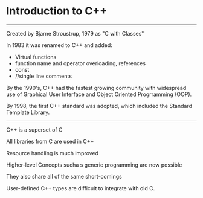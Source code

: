 # Introduction to C++

---

Created by Bjarne Stroustrup, 1979 as "C with Classes"

In 1983 it was renamed to C++ and added:

* Virtual functions
* function name and operator overloading,  references
* const
* //single line comments

By the 1990's, C++ had the fastest growing community with widespread use of Graphical User Interface and Object Oriented Progrramming \(OOP\).

By 1998, the first C++ standard was adopted, which included the Standard Template Library.

---

C++ is a superset of C

All libraries from C are used in C++

Resource handling is much improved

Higher-level Concepts sucha s generic programming are now possible

They also share all of the same short-comings

User-defined C++ types are difficult to integrate with old C.

